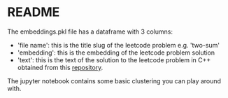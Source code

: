 # README

The embeddings.pkl file has a dataframe with 3 columns: 
- 'file name': this is the title slug of the leetcode problem e.g. 'two-sum'
- 'embedding': this is the embedding of the leetcode problem solution
- 'text': this is the text of the solution to the leetcode problem in C++ obtained from this [repository](https://github.com/kamyu104/LeetCode-Solutions).

The jupyter notebook contains some basic clustering you can play around with.

